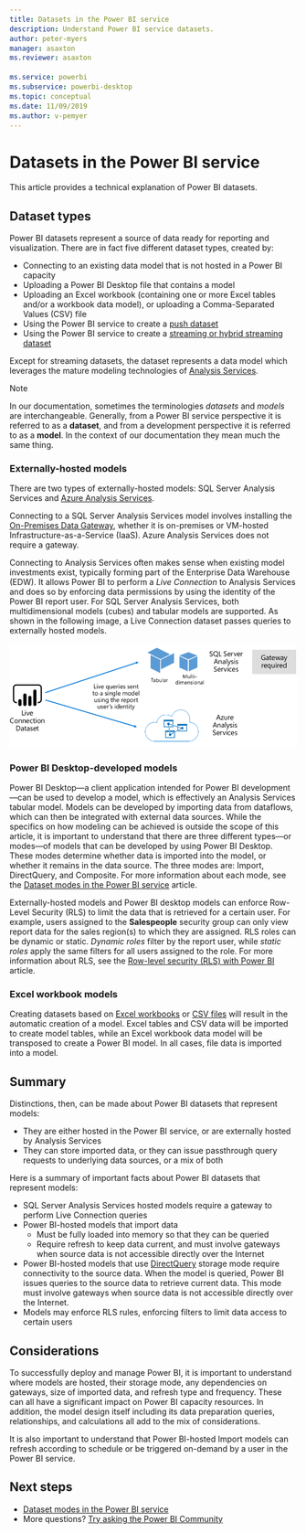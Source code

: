 ```yaml
---
title: Datasets in the Power BI service
description: Understand Power BI service datasets.
author: peter-myers
manager: asaxton
ms.reviewer: asaxton

ms.service: powerbi
ms.subservice: powerbi-desktop
ms.topic: conceptual
ms.date: 11/09/2019
ms.author: v-pemyer
---
```


# Datasets in the Power BI service

This article provides a technical explanation of Power BI datasets.

## Dataset types

Power BI datasets represent a source of data ready for reporting and visualization. There are in fact five different dataset types, created by:

- Connecting to an existing data model that is not hosted in a Power BI capacity
- Uploading a Power BI Desktop file that contains a model
- Uploading an Excel workbook (containing one or more Excel tables and/or a workbook data model), or uploading a Comma-Separated Values (CSV) file
- Using the Power BI service to create a [push dataset](developer/walkthrough-push-data.md)
- Using the Power BI service to create a [streaming or hybrid streaming dataset](service-real-time-streaming.md)

Except for streaming datasets, the dataset represents a data model which leverages the mature modeling technologies of [Analysis Services](/analysis-services/analysis-services-overview).

> [!NOTE]
> In our documentation, sometimes the terminologies _datasets_ and _models_ are interchangeable. Generally, from a Power BI service perspective it is referred to as a **dataset**, and from a development perspective it is referred to as a **model**. In the context of our documentation they mean much the same thing.

### Externally-hosted models

There are two types of externally-hosted models: SQL Server Analysis Services and [Azure Analysis Services](/azure/analysis-services/analysis-services-overview).

Connecting to a SQL Server Analysis Services model involves installing the [On-Premises Data Gateway](service-gateway-onprem.md), whether it is on-premises or VM-hosted Infrastructure-as-a-Service (IaaS). Azure Analysis Services does not require a gateway.

Connecting to Analysis Services often makes sense when existing model investments exist, typically forming part of the Enterprise Data Warehouse (EDW). It allows Power BI to perform a _Live Connection_ to Analysis Services and does so by enforcing data permissions by using the identity of the Power BI report user. For SQL Server Analysis Services, both multidimensional models (cubes) and tabular models are supported. As shown in the following image, a Live Connection dataset passes queries to externally hosted models.

![A Live Connection dataset passes queries to an externally-hosted model](media/service-datasets-understand/live-connection-dataset.png)

### Power BI Desktop-developed models

Power BI Desktop—a client application intended for Power BI development—can be used to develop a model, which is effectively an Analysis Services tabular model. Models can be developed by importing data from dataflows, which can then be integrated with external data sources. While the specifics on how modeling can be achieved is outside the scope of this article, it is important to understand that there are three different types—or modes—of models that can be developed by using Power BI Desktop. These modes determine whether data is imported into the model, or whether it remains in the data source. The three modes are: Import, DirectQuery, and Composite. For more information about each mode, see the [Dataset modes in the Power BI service](service-dataset-modes-understand.md) article.

Externally-hosted models and Power BI desktop models can enforce Row-Level Security (RLS) to limit the data that is retrieved for a certain user. For example, users assigned to the **Salespeople** security group can only view report data for the sales region(s) to which they are assigned. RLS roles can be dynamic or static. _Dynamic roles_ filter by the report user, while _static roles_ apply the same filters for all users assigned to the role. For more information about RLS, see the [Row-level security (RLS) with Power BI](service-admin-rls.md) article.

### Excel workbook models

Creating datasets based on [Excel workbooks](service-excel-workbook-files.md) or [CSV files](service-comma-separated-value-files.md) will result in the automatic creation of a model. Excel tables and CSV data will be imported to create model tables, while an Excel workbook data model will be transposed to create a Power BI model. In all cases, file data is imported into a model.

## Summary

Distinctions, then, can be made about Power BI datasets that represent models:

- They are either hosted in the Power BI service, or are externally hosted by Analysis Services
- They can store imported data, or they can issue passthrough query requests to underlying data sources, or a mix of both

Here is a summary of important facts about Power BI datasets that represent models:

- SQL Server Analysis Services hosted models require a gateway to perform Live Connection queries
- Power BI-hosted models that import data
  - Must be fully loaded into memory so that they can be queried
  - Require refresh to keep data current, and must involve gateways when source data is not accessible directly over the Internet
- Power BI-hosted models that use [DirectQuery](desktop-directquery-about.md) storage mode require connectivity to the source data. When the model is queried, Power BI issues queries to the source data to retrieve current data. This mode must involve gateways when source data is not accessible directly over the Internet.
- Models may enforce RLS rules, enforcing filters to limit data access to certain users

## Considerations

To successfully deploy and manage Power BI, it is important to understand where models are hosted, their storage mode, any dependencies on gateways, size of imported data, and refresh type and frequency. These can all have a significant impact on Power BI capacity resources. In addition, the model design itself including its data preparation queries, relationships, and calculations all add to the mix of considerations.

It is also important to understand that Power BI-hosted Import models can refresh according to schedule or be triggered on-demand by a user in the Power BI service.

## Next steps

- [Dataset modes in the Power BI service](service-dataset-modes-understand.md)
- More questions? [Try asking the Power BI Community](https://community.powerbi.com/)
